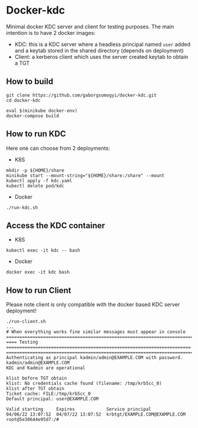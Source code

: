 # Docker-kdc

Minimal docker KDC server and client for testing purposes.
The main intention is to have 2 docker images:
* KDC: this is a KDC server where a headless principal named `user` added and a keytab stored in the shared directory
(depends on deployment)
* Client: a kerberos client which uses the server created keytab to obtain a TGT

## How to build
```
git clone https://github.com/gaborgsomogyi/docker-kdc.git
cd docker-kdc

eval $(minikube docker-env)
docker-compose build
```

## How to run KDC
Here one can choose from 2 deployments:
* K8S
```
mkdir -p ${HOME}/share
minikube start --mount-string="${HOME}/share:/share" --mount
kubectl apply -f kdc.yaml
kubectl delete pod/kdc
```

* Docker
```
./run-kdc.sh
```

## Access the KDC container
* K8S
```
kubectl exec -it kdc -- bash
```

* Docker
```
docker exec -it kdc bash
```

## How to run Client
Please note client is only compatible with the docker based KDC server deployment!
```
./run-client.sh
...
# When everything works fine similar messages must appear in console
===================================================================================
==== Testing ======================================================================
===================================================================================
Authenticating as principal kadmin/admin@EXAMPLE.COM with password.
kadmin/admin@EXAMPLE.COM
KDC and Kadmin are operational

klist before TGT obtain
klist: No credentials cache found (filename: /tmp/krb5cc_0)
klist after TGT obtain
Ticket cache: FILE:/tmp/krb5cc_0
Default principal: user@EXAMPLE.COM

Valid starting     Expires            Service principal
04/06/22 13:07:52  04/07/22 13:07:52  krbtgt/EXAMPLE.COM@EXAMPLE.COM
root@5e30644e95d7:/# 
```
